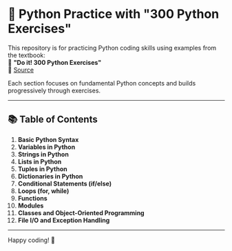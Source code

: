 # 🐍 Python Practice with "300 Python Exercises"

This repository is for practicing Python coding skills using examples from the textbook:  
📘 **"Do it! 300 Python Exercises"**  
🔗 [Source](https://wikidocs.net/7014)

Each section focuses on fundamental Python concepts and builds progressively through exercises.

---

## 📚 Table of Contents

1. **Basic Python Syntax**
2. **Variables in Python**
3. **Strings in Python**
4. **Lists in Python**
5. **Tuples in Python**
6. **Dictionaries in Python**
7. **Conditional Statements (if/else)**
8. **Loops (for, while)**
9. **Functions**
10. **Modules**
11. **Classes and Object-Oriented Programming**
12. **File I/O and Exception Handling**

---
Happy coding! 🎉

